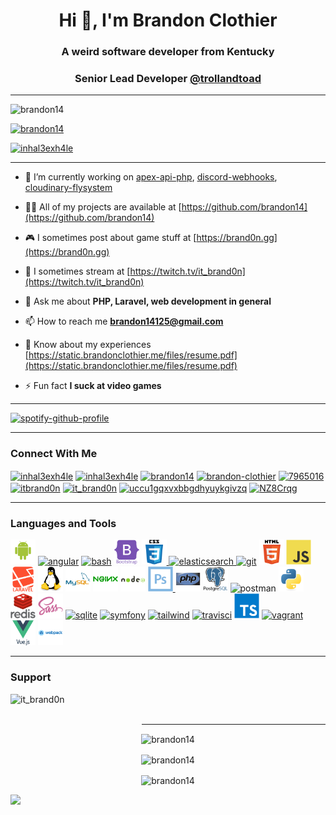 <h1 align="center">Hi 👋, I'm Brandon Clothier</h1>
<h3 align="center">A weird software developer from Kentucky</h3>
<h3 align="center">Senior Lead Developer <a href="https://github.com/trollandtoad">@trollandtoad</a></h3>

---

<p align="left"> <img src="https://komarev.com/ghpvc/?username=brandon14&label=Profile%20views&color=E55C8A&style=flat-square" alt="brandon14"/> </p>
<p align="left"> <a href="https://github.com/ryo-ma/github-profile-trophy"><img src="https://github-profile-trophy.vercel.app/?username=brandon14" alt="brandon14"/></a></p>
<p align="left"> <a href="https://twitter.com/inhal3exh4le" target="blank"><img src="https://img.shields.io/twitter/follow/inhal3exh4le?color=1DA1F2&logo=twitter&style=for-the-badge" alt="inhal3exh4le"/></a></p>

---

- 🔭 I’m currently working on [apex-api-php](https://github.com/brandon14/apex-api-php), [discord-webhooks](https://github.com/brandon14/discord-webhooks), [cloudinary-flysystem](https://github.com/brandon14/cloudinary-flysystem)

- 👨‍💻 All of my projects are available at [https://github.com/brandon14](https://github.com/brandon14)

- 🎮 I sometimes post about game stuff at [https://brand0n.gg](https://brand0n.gg)

- 🎥 I sometimes stream at [https://twitch.tv/it_brand0n](https://twitch.tv/it_brand0n)

- 💬 Ask me about **PHP, Laravel, web development in general**

- 📫 How to reach me **brandon14125@gmail.com**

- 📄 Know about my experiences [https://static.brandonclothier.me/files/resume.pdf](https://static.brandonclothier.me/files/resume.pdf)

- ⚡ Fun fact **I suck at video games**

---


[![spotify-github-profile](https://spotify-github-profile.vercel.app/api/view?uid=1277565121&cover_image=true&theme=novatorem&bar_color=53b14f&bar_color_cover=true)](https://open.spotify.com/user/1277565121)

---

<h3 align="left">Connect With Me</h3>
<p align="left">
  <a href="https://twitter.com/inhal3exh4le" target="blank"><img align="center" src="https://raw.githubusercontent.com/rahuldkjain/github-profile-readme-generator/master/src/images/icons/Social/twitter.svg" alt="inhal3exh4le" height="30" width="40" /></a>
  <a href="https://twitch.tv/it_brand0n" target="blank"><img align="center" src="https://brand.twitch.tv/assets/logos/svg/glitch/purple.svg" alt="inhal3exh4le" height="30" width="40" /></a>
  <a href="https://dev.to/brandon14" target="blank"><img align="center" src="https://raw.githubusercontent.com/rahuldkjain/github-profile-readme-generator/master/src/images/icons/Social/devto.svg" alt="brandon14" height="30" width="40" /></a>
  <a href="https://linkedin.com/in/brandon-clothier" target="blank"><img align="center" src="https://raw.githubusercontent.com/rahuldkjain/github-profile-readme-generator/master/src/images/icons/Social/linked-in-alt.svg" alt="brandon-clothier" height="30" width="40" /></a>
  <a href="https://stackoverflow.com/users/7965016" target="blank"><img align="center" src="https://raw.githubusercontent.com/rahuldkjain/github-profile-readme-generator/master/src/images/icons/Social/stack-overflow.svg" alt="7965016" height="30" width="40" /></a>
  <a href="https://fb.com/itbrand0n" target="blank"><img align="center" src="https://raw.githubusercontent.com/rahuldkjain/github-profile-readme-generator/master/src/images/icons/Social/facebook.svg" alt="itbrand0n" height="30" width="40" /></a>
  <a href="https://instagram.com/it_brand0n" target="blank"><img align="center" src="https://raw.githubusercontent.com/rahuldkjain/github-profile-readme-generator/master/src/images/icons/Social/instagram.svg" alt="it_brand0n" height="30" width="40" /></a>
  <a href="https://www.youtube.com/channel/UCCU1gqXvxBBgdhyuykGiVzQ" target="blank"><img align="center" src="https://raw.githubusercontent.com/rahuldkjain/github-profile-readme-generator/master/src/images/icons/Social/youtube.svg" alt="uccu1gqxvxbbgdhyuykgivzq" height="30" width="40" /></a>
  <a href="https://discord.gg/NZ8Crqg" target="blank"><img align="center" src="https://raw.githubusercontent.com/rahuldkjain/github-profile-readme-generator/master/src/images/icons/Social/discord.svg" alt="NZ8Crqg" height="30" width="40" /></a>
</p>

---

<h3 align="left">Languages and Tools</h3>
<p align="left">
  <a href="https://developer.android.com" target="_blank" rel="noreferrer"><img src="https://raw.githubusercontent.com/devicons/devicon/master/icons/android/android-original-wordmark.svg" alt="android" width="40" height="40"/></a>
  <a href="https://angular.io" target="_blank" rel="noreferrer"><img src="https://angular.io/assets/images/logos/angular/angular.svg" alt="angular" width="40" height="40"/></a>
  <a href="https://www.gnu.org/software/bash/" target="_blank" rel="noreferrer"><img src="https://www.vectorlogo.zone/logos/gnu_bash/gnu_bash-icon.svg" alt="bash" width="40" height="40"/></a>
  <a href="https://getbootstrap.com" target="_blank" rel="noreferrer"><img src="https://raw.githubusercontent.com/devicons/devicon/master/icons/bootstrap/bootstrap-plain-wordmark.svg" alt="bootstrap" width="40" height="40"/></a>
  <a href="https://www.w3schools.com/css/" target="_blank" rel="noreferrer"> <img src="https://raw.githubusercontent.com/devicons/devicon/master/icons/css3/css3-original-wordmark.svg" alt="css3" width="40" height="40"/> </a>
  <a href="https://www.elastic.co" target="_blank" rel="noreferrer"> <img src="https://www.vectorlogo.zone/logos/elastic/elastic-icon.svg" alt="elasticsearch" width="40" height="40"/> </a>
  <a href="https://git-scm.com/" target="_blank" rel="noreferrer"> <img src="https://www.vectorlogo.zone/logos/git-scm/git-scm-icon.svg" alt="git" width="40" height="40"/></a>
  <a href="https://www.w3.org/html/" target="_blank" rel="noreferrer"><img src="https://raw.githubusercontent.com/devicons/devicon/master/icons/html5/html5-original-wordmark.svg" alt="html5" width="40" height="40"/></a>
  <a href="https://developer.mozilla.org/en-US/docs/Web/JavaScript" target="_blank" rel="noreferrer"><img src="https://raw.githubusercontent.com/devicons/devicon/master/icons/javascript/javascript-original.svg" alt="javascript" width="40" height="40"/></a>
  <a href="https://laravel.com/" target="_blank" rel="noreferrer"><img src="https://raw.githubusercontent.com/devicons/devicon/master/icons/laravel/laravel-plain-wordmark.svg" alt="laravel" width="40" height="40"/></a>
  <a href="https://www.linux.org/" target="_blank" rel="noreferrer"><img src="https://raw.githubusercontent.com/devicons/devicon/master/icons/linux/linux-original.svg" alt="linux" width="40" height="40"/></a>
  <a href="https://www.mysql.com/" target="_blank" rel="noreferrer"><img src="https://raw.githubusercontent.com/devicons/devicon/master/icons/mysql/mysql-original-wordmark.svg" alt="mysql" width="40" height="40"/></a>
  <a href="https://www.nginx.com" target="_blank" rel="noreferrer"><img src="https://raw.githubusercontent.com/devicons/devicon/master/icons/nginx/nginx-original.svg" alt="nginx" width="40" height="40"/></a>
  <a href="https://nodejs.org" target="_blank" rel="noreferrer"><img src="https://raw.githubusercontent.com/devicons/devicon/master/icons/nodejs/nodejs-original-wordmark.svg" alt="nodejs" width="40" height="40"/></a>
  <a href="https://www.photoshop.com/en" target="_blank" rel="noreferrer"><img src="https://raw.githubusercontent.com/devicons/devicon/master/icons/photoshop/photoshop-line.svg" alt="photoshop" width="40" height="40"/> </a>
  <a href="https://www.php.net" target="_blank" rel="noreferrer"><img src="https://raw.githubusercontent.com/devicons/devicon/master/icons/php/php-original.svg" alt="php" width="40" height="40"/></a>
  <a href="https://www.postgresql.org" target="_blank" rel="noreferrer"><img src="https://raw.githubusercontent.com/devicons/devicon/master/icons/postgresql/postgresql-original-wordmark.svg" alt="postgresql" width="40" height="40"/></a>
  <a href="https://postman.com" target="_blank" rel="noreferrer"></a><img src="https://www.vectorlogo.zone/logos/getpostman/getpostman-icon.svg" alt="postman" width="40" height="40"/></a>
  <a href="https://www.python.org" target="_blank" rel="noreferrer"><img src="https://raw.githubusercontent.com/devicons/devicon/master/icons/python/python-original.svg" alt="python" width="40" height="40"/></a>
  <a href="https://redis.io" target="_blank" rel="noreferrer"><img src="https://raw.githubusercontent.com/devicons/devicon/master/icons/redis/redis-original-wordmark.svg" alt="redis" width="40" height="40"/></a>
  <a href="https://sass-lang.com" target="_blank" rel="noreferrer"><img src="https://raw.githubusercontent.com/devicons/devicon/master/icons/sass/sass-original.svg" alt="sass" width="40" height="40"/></a>
  <a href="https://www.sqlite.org/" target="_blank" rel="noreferrer"><img src="https://www.vectorlogo.zone/logos/sqlite/sqlite-icon.svg" alt="sqlite" width="40" height="40"/></a>
  <a href="https://symfony.com" target="_blank" rel="noreferrer"><img src="https://symfony.com/logos/symfony_black_03.svg" alt="symfony" width="40" height="40"/></a>
  <a href="https://tailwindcss.com/" target="_blank" rel="noreferrer"><img src="https://www.vectorlogo.zone/logos/tailwindcss/tailwindcss-icon.svg" alt="tailwind" width="40" height="40"/></a>
  <a href="https://travis-ci.org" target="_blank" rel="noreferrer"><img src="https://www.vectorlogo.zone/logos/travis-ci/travis-ci-icon.svg" alt="travisci" width="40" height="40"/></a>
  <a href="https://www.typescriptlang.org/" target="_blank" rel="noreferrer"><img src="https://raw.githubusercontent.com/devicons/devicon/master/icons/typescript/typescript-original.svg" alt="typescript" width="40" height="40"/></a>
  <a href="https://www.vagrantup.com/" target="_blank" rel="noreferrer"><img src="https://www.vectorlogo.zone/logos/vagrantup/vagrantup-icon.svg" alt="vagrant" width="40" height="40"/></a>
  <a href="https://vuejs.org/" target="_blank" rel="noreferrer"><img src="https://raw.githubusercontent.com/devicons/devicon/master/icons/vuejs/vuejs-original-wordmark.svg" alt="vuejs" width="40" height="40"/></a>
  <a href="https://webpack.js.org" target="_blank" rel="noreferrer"><img src="https://raw.githubusercontent.com/devicons/devicon/d00d0969292a6569d45b06d3f350f463a0107b0d/icons/webpack/webpack-original-wordmark.svg" alt="webpack" width="40" height="40"/></a>
</p>

---
<h3 align="left">Support</h3>
<p>
  <a href="https://www.buymeacoffee.com/it_brand0n"><img align="left" src="https://cdn.buymeacoffee.com/buttons/v2/default-yellow.png" height="50" width="210" alt="it_brand0n"/></a>
</p>
<br />
<br />

---

<p align="center">
  <img align="center" src="https://github-readme-stats-one-plum.vercel.app/api/top-langs?username=brandon14&show_icons=true&locale=en&layout=compact&theme=onedark&hide_border=true&langs_count=10" alt="brandon14" />
</p>

<p align="center"><img align="center" src="https://github-readme-stats-one-plum.vercel.app/api?username=brandon14&show_icons=true&locale=en&theme=onedark&count_private=true&hide_border=true&include_all_commits=true" alt="brandon14" /></p>

<p align="center"><img align="center" src="https://github-readme-streak-stats-14.herokuapp.com/?user=brandon14&theme=onedark&hide_border=true&date_format=M%20j%5B%2C%20Y%5D" alt="brandon14" /></p>

![](https://hit.yhype.me/github/profile?user_id=1152696)
